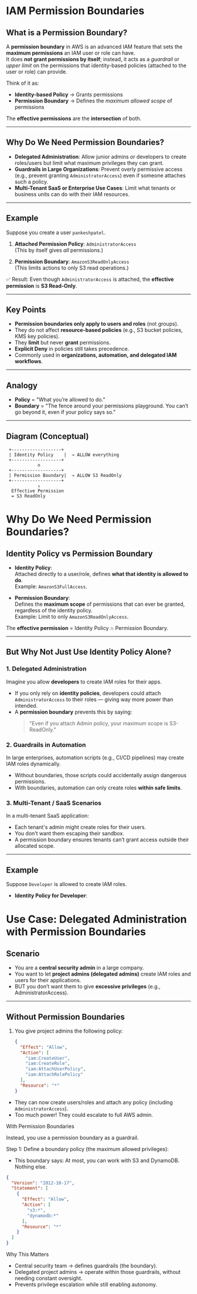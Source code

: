 # IAM Permission Boundaries

## What is a Permission Boundary?
A **permission boundary** in AWS is an advanced IAM feature that sets the **maximum permissions** an IAM user or role can have.  
It does **not grant permissions by itself**; instead, it acts as a *guardrail* or *upper limit* on the permissions that identity-based policies (attached to the user or role) can provide.

Think of it as:
- **Identity-based Policy** → Grants permissions  
- **Permission Boundary** → Defines the *maximum allowed scope* of permissions  

The **effective permissions** are the **intersection** of both.

---

## Why Do We Need Permission Boundaries?
- **Delegated Administration**: Allow junior admins or developers to create roles/users but limit what maximum privileges they can grant.
- **Guardrails in Large Organizations**: Prevent overly permissive access (e.g., prevent granting `AdministratorAccess`) even if someone attaches such a policy.
- **Multi-Tenant SaaS or Enterprise Use Cases**: Limit what tenants or business units can do with their IAM resources.

---

## Example
Suppose you create a user `pankeshpatel`.

1. **Attached Permission Policy**: `AdministratorAccess`  
   (This by itself gives *all* permissions.)

2. **Permission Boundary**: `AmazonS3ReadOnlyAccess`  
   (This limits actions to only S3 read operations.)

✅ Result: Even though `AdministratorAccess` is attached, the **effective permission** is **S3 Read-Only**.

---

## Key Points
- **Permission boundaries only apply to users and roles** (not groups).
- They do not affect **resource-based policies** (e.g., S3 bucket policies, KMS key policies).
- They **limit** but never **grant** permissions.
- **Explicit Deny** in policies still takes precedence.
- Commonly used in **organizations, automation, and delegated IAM workflows**.

---

## Analogy
- **Policy** = "What you’re allowed to do."
- **Boundary** = "The fence around your permissions playground. You can’t go beyond it, even if your policy says so."

---

## Diagram (Conceptual)

     +-------------------+
     | Identity Policy    |  → ALLOW everything
     +-------------------+
                ∩
     +-------------------+
     | Permission Boundary|  → ALLOW S3 ReadOnly
     +-------------------+
                ↓
      Effective Permission
      = S3 ReadOnly


# Why Do We Need Permission Boundaries?

## Identity Policy vs Permission Boundary

- **Identity Policy**:  
  Attached directly to a user/role, defines **what that identity is allowed to do**.  
  Example: `AmazonS3FullAccess`.

- **Permission Boundary**:  
  Defines the **maximum scope** of permissions that can ever be granted, regardless of the identity policy.  
  Example: Limit to only `AmazonS3ReadOnlyAccess`.

The **effective permission** = Identity Policy ∩ Permission Boundary.

---

## But Why Not Just Use Identity Policy Alone?

### 1. Delegated Administration
Imagine you allow **developers** to create IAM roles for their apps.  
- If you only rely on **identity policies**, developers could attach `AdministratorAccess` to their roles — giving way more power than intended.  
- A **permission boundary** prevents this by saying:  
  > "Even if you attach Admin policy, your maximum scope is S3-ReadOnly."

### 2. Guardrails in Automation
In large enterprises, automation scripts (e.g., CI/CD pipelines) may create IAM roles dynamically.  
- Without boundaries, those scripts could accidentally assign dangerous permissions.  
- With boundaries, automation can only create roles **within safe limits**.

### 3. Multi-Tenant / SaaS Scenarios
In a multi-tenant SaaS application:  
- Each tenant's admin might create roles for their users.  
- You don’t want them escaping their sandbox.  
- A permission boundary ensures tenants can’t grant access outside their allocated scope.

---

## Example

Suppose `Developer` is allowed to create IAM roles.

- **Identity Policy for Developer**:  



# Use Case: Delegated Administration with Permission Boundaries

## Scenario
- You are a **central security admin** in a large company.
- You want to let **project admins (delegated admins)** create IAM roles and users for their applications.  
- BUT you don’t want them to give **excessive privileges** (e.g., AdministratorAccess).

---

## Without Permission Boundaries
1. You give project admins the following policy:
   ```json
   {
     "Effect": "Allow",
     "Action": [
       "iam:CreateUser",
       "iam:CreateRole",
       "iam:AttachUserPolicy",
       "iam:AttachRolePolicy"
     ],
     "Resource": "*"
   }

   ```
-  They can now create users/roles and attach any policy (including `AdministratorAccess`).
- Too much power! They could escalate to full AWS admin.


With Permission Boundaries

Instead, you use a permission boundary as a guardrail.

Step 1: Define a boundary policy (the maximum allowed privileges):
- This boundary says: At most, you can work with S3 and DynamoDB. Nothing else.

```json
{
  "Version": "2012-10-17",
  "Statement": [
    {
      "Effect": "Allow",
      "Action": [
        "s3:*",
        "dynamodb:*"
      ],
      "Resource": "*"
    }
  ]
}
```

Why This Matters

-  Central security team → defines guardrails (the boundary).
- Delegated project admins → operate within those guardrails, without needing constant oversight.
- Prevents privilege escalation while still enabling autonomy.